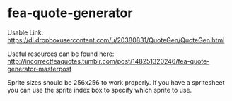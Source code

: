 # fea-quote-generator

Usable Link: https://dl.dropboxusercontent.com/u/20380831/QuoteGen/QuoteGen.html

Useful resources can be found here: http://incorrectfeaquotes.tumblr.com/post/148251320246/fea-quote-generator-masterpost

Sprite sizes should be 256x256 to work properly. If you have a spritesheet you can use the sprite index box to specify which sprite to use.